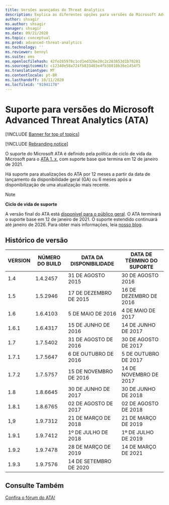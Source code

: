 ```yaml
---
title: Versões avançadas do Threat Analytics
description: Explica as diferentes opções para versões do Microsoft Advanced Threat Analytics (ATA).
author: shsagir
ms.author: shsagir
manager: shsagir
ms.date: 09/21/2020
ms.topic: conceptual
ms.prod: advanced-threat-analytics
ms.technology: ''
ms.reviewer: bennyl
ms.suite: ems
ms.openlocfilehash: 42fe265978c1cd1ed326e20c2c283853d1b70281
ms.sourcegitcommit: c12340e58a724fb833403e4fb38810b36e1454f5
ms.translationtype: MT
ms.contentlocale: pt-BR
ms.lasthandoff: 10/11/2020
ms.locfileid: "91941170"
---
```

# <a name="support-for-microsoft-advanced-threat-analytics-ata-versions"></a>Suporte para versões do Microsoft Advanced Threat Analytics (ATA)

[!INCLUDE [Banner for top of topics](includes/banner.md)]

[!INCLUDE [Rebranding notice](includes/rebranding.md)]

O suporte do Microsoft ATA é definido pela política de ciclo de vida da Microsoft para o [ATA 1. x](https://support.microsoft.com/lifecycle/search?alpha=Advanced%20Threat%20Analytics%201.X), com suporte base que termina em 12 de janeiro de 2021.

Há suporte para atualizações do ATA por 12 meses a partir da data de lançamento da disponibilidade geral (GA) ou 6 meses após a disponibilização de uma atualização mais recente.

> [!NOTE]
> **Ciclo de vida de suporte**
>
> A versão final do ATA está [disponível para o público geral](https://support.microsoft.com/help/4568997/update-3-for-microsoft-advanced-threat-analytics-1-9). O ATA terminará o suporte base em 12 de janeiro de 2021. O suporte estendido continuará até janeiro de 2026. Para obter mais informações, leia [nosso blog](https://techcommunity.microsoft.com/t5/microsoft-security-and/end-of-mainstream-support-for-advanced-threat-analytics-january/ba-p/1539181).

## <a name="version-history"></a>Histórico de versão

|VERSION|NÚMERO DO BUILD|DATA DA DISPONIBILIDADE|DATA DE TÉRMINO DO SUPORTE|
|----|----|----|----|
|1.4|1.4.2457|31 DE AGOSTO 2015|30 DE AGOSTO 2016|
|1.5|1.5.2946|17 DE DEZEMBRO DE 2015|16 DE DEZEMBRO DE 2016|
|1.6|1.6.4103|5 DE MAIO DE 2016|4 DE MAIO DE 2017|
|1.6.1|1.6.4317|15 DE JUNHO DE 2016|14 DE JUNHO DE 2017|
|1.7|1.7.5402|31 DE AGOSTO DE 2016|30 DE AGOSTO DE 2017|
|1.7.1|1.7.5647|6 DE OUTUBRO DE 2016|5 DE OUTUBRO DE 2017|
|1.7.2|1.7.5757|15 DE NOVEMBRO DE 2016|14 DE NOVEMBRO DE 2017|
|1.8|1.8.6645|30 DE JUNHO DE 2017|30 DE JUNHO DE 2018|
|1.8.1|1.8.6765|02 DE AGOSTO DE 2017|02 DE AGOSTO DE 2018|
|1,9|1.9.7312|21 DE MARÇO DE 2018|21 DE MARÇO DE 2019|
|1.9.1|1.9.7412|1º DE JULHO DE 2018|1º DE JULHO DE 2019|
|1.9.2|1.9.7478|28 DE MARÇO DE 2019|14 DE MARÇO DE 2021|
|1.9.3|1.9.7576|14 DE SETEMBRO DE 2020||

## <a name="see-also"></a>Consulte Também

[Confira o fórum do ATA!](https://social.technet.microsoft.com/Forums/security/home?forum=mata)
